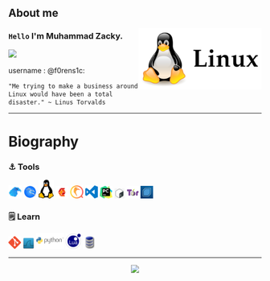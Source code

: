 ## About me

<img align="right" width="245" src="img/linux.png"/>

### `Hello` I'm Muhammad Zacky.

![](https://komarev.com/ghpvc/?username=Muhammad-Zacky&color=00a0a0&style=plastic)

username : @f0rens1c:

```
"Me trying to make a business around Linux would have been a total disaster." ~ Linus Torvalds
```

---

# Biography

### :anchor: Tools

<code><a href="https://media.tenor.com/nisaHYy8yAYAAAAM/besito-catlove.gif" target="_blank"><img src="img/garuda.png"	width="26px" alt="null"></a></code>
<code><a href="https://media.tenor.com/nisaHYy8yAYAAAAM/besito-catlove.gif" target="_blank"><img src="img/kali.png"	width="26px" alt="null"></a></code>
<code><a href="https://media.tenor.com/nisaHYy8yAYAAAAM/besito-catlove.gif" target="_blank"><img src="img/linug.png"	width="30px" alt="null"></a></code>
<code><a href="https://media.tenor.com/nisaHYy8yAYAAAAM/besito-catlove.gif" target="_blank"><img src="img/cubic.png"	width="25px" alt="null"></a></code>
<code><a href="https://media.tenor.com/nisaHYy8yAYAAAAM/besito-catlove.gif" target="_blank"><img src="img/qemu.png"	width="26px" alt="null"></a></code>
<code><a href="https://media.tenor.com/nisaHYy8yAYAAAAM/besito-catlove.gif" target="_blank"><img src="img/vscode.png"	width="25px" alt="null"></a></code>
<code><a href="https://media.tenor.com/nisaHYy8yAYAAAAM/besito-catlove.gif" target="_blank"><img src="img/pycharm.png"	width="25px" alt="null"></a></code>
<code><a href="https://media.tenor.com/nisaHYy8yAYAAAAM/besito-catlove.gif" target="_blank"><img src="img/shell.png"	width="20px" alt="null"></a></code>
<code><a href="https://media.tenor.com/nisaHYy8yAYAAAAM/besito-catlove.gif" target="_blank"><img src="img/thor.png"	width="25px" alt="null"></a></code>
<code><a href="https://media.tenor.com/nisaHYy8yAYAAAAM/besito-catlove.gif" target="_blank"><img src="img/backbox.jpeg"	width="25px" alt="null"></a></code>
 
### :spiral_notepad: Learn

<code><a href="https://media.tenor.com/nisaHYy8yAYAAAAM/besito-catlove.gif" target="_blank"><img src="img/gito.png"	width="25px" alt="null"></a></code>
<code><a href="https://media.tenor.com/nisaHYy8yAYAAAAM/besito-catlove.gif" target="_blank"><img src="img/wireshark.png" width="22px" alt="null"></a></code> 
<code><a href="https://media.tenor.com/nisaHYy8yAYAAAAM/besito-catlove.gif" target="_blank"><img src="img/python.png" width="55px" alt="null"></a></code>
<code><a href="https://media.tenor.com/nisaHYy8yAYAAAAM/besito-catlove.gif" target="_blank"><img src="img/lua.png" width="30px" alt="null"></a></code>
<code><a href="https://media.tenor.com/nisaHYy8yAYAAAAM/besito-catlove.gif" target="_blank"><img src="img/db.png" width="26px" alt="null"></a></code>

---

<p align="center">
<img width=800 src="https://github-profile-trophy.vercel.app/?username=Muhammad-Zacky&margin-w=10&row=1&theme=gruvbox&no-bg=true"/>
</p>
